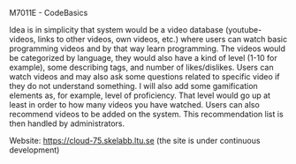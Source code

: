 M7011E - CodeBasics
 
Idea is in simplicity that system would be a video database 
(youtube-videos, links to other videos, own videos, etc.) 
where users can watch basic programming videos and by that 
way learn programming. The videos would be categorized by 
language, they would also have a kind of level (1-10 for example), 
some describing tags, and number of likes/dislikes. Users can 
watch videos and may also ask some questions related to specific 
video if they do not understand something. I will also add some 
gamification elements as, for example, level of proficiency. 
That level would go up at least in order to how many videos you 
have watched. Users can also recommend videos to be added on the 
system. This recommendation list is then handled by administrators.

Website: https://cloud-75.skelabb.ltu.se (the site is under continuous development)
